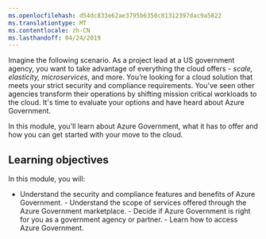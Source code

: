 ```yaml
---
ms.openlocfilehash: d54dc833e62ae3795b6350c81312397dac9a5822
ms.translationtype: MT
ms.contentlocale: zh-CN
ms.lasthandoff: 04/24/2019
---
```

Imagine the following scenario. As a project lead at a US government agency, you want to take advantage of everything the cloud offers - *scale, elasticity, microservices*, and more. You’re looking for a cloud solution that meets your strict security and compliance requirements. You've seen other agencies transform their operations by shifting mission critical workloads to the cloud. It's time to evaluate your options and have heard about Azure Government. 

In this module, you'll learn about Azure Government, what it has to offer and how you can get started with your move to the cloud.

## <a name="learning-objectives"></a>Learning objectives

In this module, you will:

   - Understand the security and compliance features and benefits of Azure Government.
    - Understand the scope of services offered through the Azure Government marketplace.
    - Decide if Azure Government is right for you as a government agency or partner.
    - Learn how to access Azure Government.
